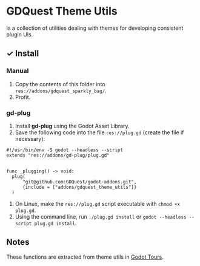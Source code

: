 # GDQuest Theme Utils

Is a collection of utilities dealing with themes for developing consistent plugin UIs.

## ✓ Install

### Manual

1. Copy the contents of this folder into `res://addons/gdquest_sparkly_bag/`.
1. Profit.

### gd-plug

1. Install **gd-plug** using the Godot Asset Library.
1. Save the following code into the file `res://plug.gd` (create the file if necessary):

  ```gdscript
  #!/usr/bin/env -S godot --headless --script
  extends "res://addons/gd-plug/plug.gd"


  func _plugging() -> void:
  	plug(
  		"git@github.com:GDQuest/godot-addons.git",
  		{include = ["addons/gdquest_theme_utils"]}
  	)
  ```

1. On Linux, make the `res://plug.gd` script executable with `chmod +x plug.gd`.
1. Using the command line, run `./plug.gd install` or `godot --headless --script plug.gd install`.

## Notes

These functions are extracted from theme utils in [Godot Tours](https://github.com/GDQuest/godot-tours/).
